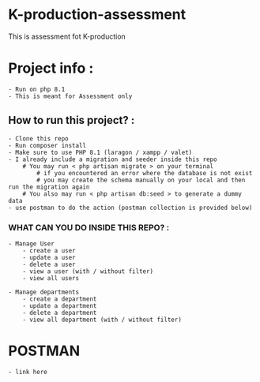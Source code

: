 # K-production-assessment
 This is assessment fot K-production

# Project info : 
    - Run on php 8.1
    - This is meant for Assessment only

## How to run this project? :
    - Clone this repo
    - Run composer install
    - Make sure to use PHP 8.1 (laragon / xampp / valet)
    - I already include a migration and seeder inside this repo
        # You may run < php artisan migrate > on your terminal 
            # if you encountered an error where the database is not exist
            # you may create the schema manually on your local and then run the migration again
        # You also may run < php artisan db:seed > to generate a dummy data
    - use postman to do the action (postman collection is provided below)
    

### WHAT CAN YOU DO INSIDE THIS REPO? :
    - Manage User
        - create a user
        - update a user
        - delete a user
        - view a user (with / without filter)
        - view all users
        
    - Manage departments
        - create a department
        - update a department
        - delete a department
        - view all department (with / without filter)
        

# POSTMAN
    - link here

    
